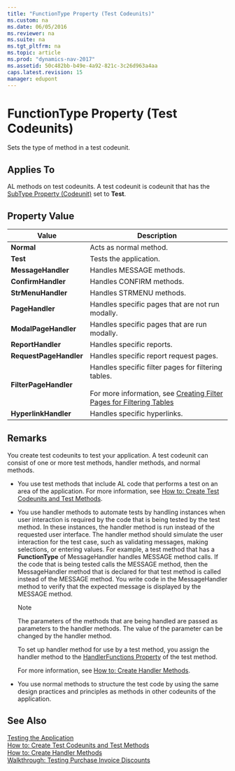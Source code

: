```yaml
---
title: "FunctionType Property (Test Codeunits)"
ms.custom: na
ms.date: 06/05/2016
ms.reviewer: na
ms.suite: na
ms.tgt_pltfrm: na
ms.topic: article
ms.prod: "dynamics-nav-2017"
ms.assetid: 50c482bb-b49e-4a92-821c-3c26d963a4aa
caps.latest.revision: 15
manager: edupont
---
```

# FunctionType Property (Test Codeunits)
Sets the type of method in a test codeunit.  
  
## Applies To  
 AL methods on test codeunits. A test codeunit is codeunit that has the [SubType Property \(Codeunit\)](devenv-SubType-Property--Codeunit.md) set to **Test**.  
  
## Property Value  
  
|Value|Description|  
|-----------|-----------------|  
|**Normal**|Acts as normal method.|  
|**Test**|Tests the application.|  
|**MessageHandler**|Handles MESSAGE methods.|  
|**ConfirmHandler**|Handles CONFIRM methods.|  
|**StrMenuHandler**|Handles STRMENU methods.|  
|**PageHandler**|Handles specific pages that are not run modally.|  
|**ModalPageHandler**|Handles specific pages that are run modally.|  
|**ReportHandler**|Handles specific reports.|  
|**RequestPageHandler**|Handles specific report request pages.|  
|**FilterPageHandler**|Handles specific filter pages for filtering tables.<br /><br /> For more information, see [Creating Filter Pages for Filtering Tables](Creating-Filter-Pages-for-Filtering-Tables.md)|  
|**HyperlinkHandler**|Handles specific hyperlinks.|  
  
## Remarks  
 You create test codeunits to test your application. A test codeunit can consist of one or more test methods, handler methods, and normal methods.  
  
-   You use test methods that include AL code that performs a test on an area of the application. For more information, see [How to: Create Test Codeunits and Test Methods](How-to--Create-Test-Codeunits-and-Test-Methods.md).  
  
-   You use handler methods to automate tests by handling instances when user interaction is required by the code that is being tested by the test method. In these instances, the handler method is run instead of the requested user interface. The handler method should simulate the user interaction for the test case, such as validating messages, making selections, or entering values. For example, a test method that has a **FunctionType** of MessageHandler handles MESSAGE method calls. If the code that is being tested calls the MESSAGE method, then the MessageHandler method that is declared for that test method is called instead of the MESSAGE method. You write code in the MessageHandler method to verify that the expected message is displayed by the MESSAGE method.  
  
    > [!NOTE]  
    >  The parameters of the methods that are being handled are passed as parameters to the handler methods. The value of the parameter can be changed by the handler method.  
  
     To set up handler method for use by a test method, you assign the handler method to the [HandlerFunctions Property](../devenv-HandlerFunctions-Property.md) of the test method.  
  
     For more information, see [How to: Create Handler Methods](How-to--Create-Handler-Methods.md).  
  
-   You use normal methods to structure the test code by using the same design practices and principles as methods in other codeunits of the application.  
  
## See Also  
 [Testing the Application](Testing-the-Application.md)   
 [How to: Create Test Codeunits and Test Methods](How-to--Create-Test-Codeunits-and-Test-Methods.md)   
 [How to: Create Handler Methods](How-to--Create-Handler-Methods.md)   
 [Walkthrough: Testing Purchase Invoice Discounts](Walkthrough--Testing-Purchase-Invoice-Discounts.md)